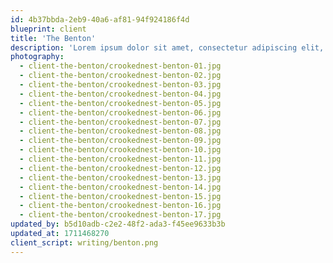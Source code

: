 ```yaml
---
id: 4b37bbda-2eb9-40a6-af81-94f924186f4d
blueprint: client
title: 'The Benton'
description: 'Lorem ipsum dolor sit amet, consectetur adipiscing elit, sed do eiusmod tempor incididunt ut labore et dolore magna aliqua. Ut enim ad minim veniam, quis nostrud exercitation ullamco laboris nisi ut aliquip ex ea commodo consequat. Duis aute irure dolor in reprehenderit in voluptate velit esse cillum dolore eu fugiat nulla pariatur. Excepteur sint occaecat cupidatat non proident, sunt in culpa qui officia deserunt mollit anim id est laborum.'
photography:
  - client-the-benton/crookednest-benton-01.jpg
  - client-the-benton/crookednest-benton-02.jpg
  - client-the-benton/crookednest-benton-03.jpg
  - client-the-benton/crookednest-benton-04.jpg
  - client-the-benton/crookednest-benton-05.jpg
  - client-the-benton/crookednest-benton-06.jpg
  - client-the-benton/crookednest-benton-07.jpg
  - client-the-benton/crookednest-benton-08.jpg
  - client-the-benton/crookednest-benton-09.jpg
  - client-the-benton/crookednest-benton-10.jpg
  - client-the-benton/crookednest-benton-11.jpg
  - client-the-benton/crookednest-benton-12.jpg
  - client-the-benton/crookednest-benton-13.jpg
  - client-the-benton/crookednest-benton-14.jpg
  - client-the-benton/crookednest-benton-15.jpg
  - client-the-benton/crookednest-benton-16.jpg
  - client-the-benton/crookednest-benton-17.jpg
updated_by: b5d10adb-c2e2-48f2-ada3-f45ee9633b3b
updated_at: 1711468270
client_script: writing/benton.png
---
```

